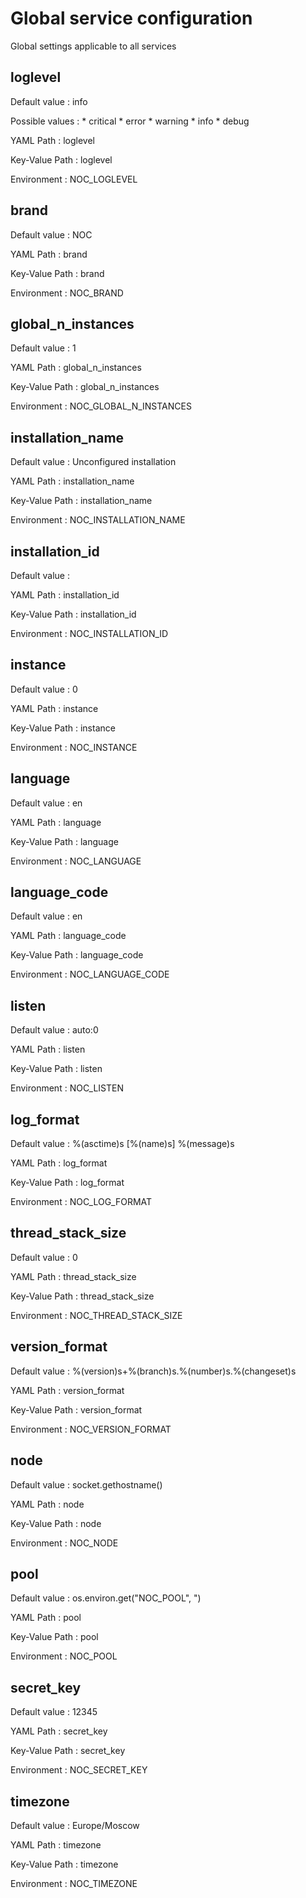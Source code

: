# Global service configuration
Global settings applicable to all services

## loglevel

Default value
:   info

Possible values
:   * critical
    * error
    * warning
    * info
    * debug

YAML Path
:   loglevel

Key-Value Path
:   loglevel

Environment
:   NOC_LOGLEVEL

## brand

Default value
:   NOC

YAML Path
:   brand

Key-Value Path
:   brand

Environment
:   NOC_BRAND

## global_n_instances

Default value
:   1

YAML Path
:   global_n_instances

Key-Value Path
:   global_n_instances

Environment
:   NOC_GLOBAL_N_INSTANCES

## installation_name

Default value
:   Unconfigured installation

YAML Path
:   installation_name

Key-Value Path
:   installation_name

Environment
:   NOC_INSTALLATION_NAME

## installation_id

Default value
:   

YAML Path
:   installation_id

Key-Value Path
:   installation_id

Environment
:   NOC_INSTALLATION_ID

## instance

Default value
:   0

YAML Path
:   instance

Key-Value Path
:   instance

Environment
:   NOC_INSTANCE

## language

Default value
:   en

YAML Path
:   language

Key-Value Path
:   language

Environment
:   NOC_LANGUAGE

## language_code

Default value
:   en

YAML Path
:   language_code

Key-Value Path
:   language_code

Environment
:   NOC_LANGUAGE_CODE

## listen

Default value
:   auto:0

YAML Path
:   listen

Key-Value Path
:   listen

Environment
:   NOC_LISTEN

## log_format

Default value
:   %(asctime)s [%(name)s] %(message)s

YAML Path
:   log_format

Key-Value Path
:   log_format

Environment
:   NOC_LOG_FORMAT

## thread_stack_size

Default value
:   0

YAML Path
:   thread_stack_size

Key-Value Path
:   thread_stack_size

Environment
:   NOC_THREAD_STACK_SIZE

## version_format

Default value
:   %(version)s+%(branch)s.%(number)s.%(changeset)s

YAML Path
:   version_format

Key-Value Path
:   version_format

Environment
:   NOC_VERSION_FORMAT

## node

Default value
:   socket.gethostname()

YAML Path
:   node

Key-Value Path
:   node

Environment
:   NOC_NODE

## pool

Default value
:   os.environ.get("NOC_POOL", ")

YAML Path
:   pool

Key-Value Path
:   pool

Environment
:   NOC_POOL

## secret_key

Default value
:   12345

YAML Path
:   secret_key

Key-Value Path
:   secret_key

Environment
:   NOC_SECRET_KEY

## timezone

Default value
:   Europe/Moscow

YAML Path
:   timezone

Key-Value Path
:   timezone

Environment
:   NOC_TIMEZONE
